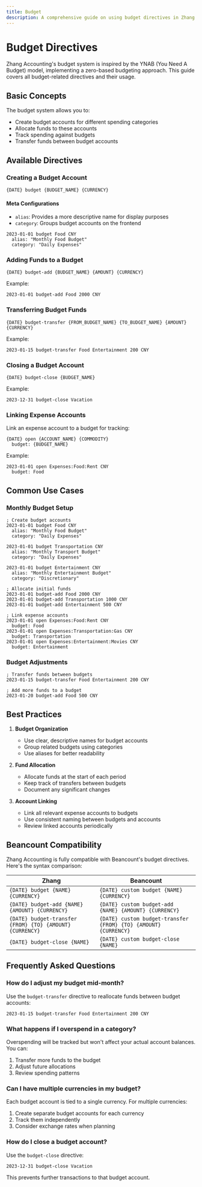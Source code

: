 ```yaml
---
title: Budget
description: A comprehensive guide on using budget directives in Zhang Accounting.
---
```


# Budget Directives

Zhang Accounting's budget system is inspired by the YNAB (You Need A Budget) model, implementing a zero-based budgeting approach. This guide covers all budget-related directives and their usage.

## Basic Concepts

The budget system allows you to:
- Create budget accounts for different spending categories
- Allocate funds to these accounts
- Track spending against budgets
- Transfer funds between budget accounts

## Available Directives

### Creating a Budget Account

```zhang
{DATE} budget {BUDGET_NAME} {CURRENCY}
```

#### Meta Configurations

- `alias`: Provides a more descriptive name for display purposes
- `category`: Groups budget accounts on the frontend

```zhang
2023-01-01 budget Food CNY
  alias: "Monthly Food Budget"
  category: "Daily Expenses"
```

### Adding Funds to a Budget

```zhang
{DATE} budget-add {BUDGET_NAME} {AMOUNT} {CURRENCY}
```

Example:
```zhang
2023-01-01 budget-add Food 2000 CNY
```

### Transferring Budget Funds

```zhang
{DATE} budget-transfer {FROM_BUDGET_NAME} {TO_BUDGET_NAME} {AMOUNT} {CURRENCY}
```

Example:
```zhang
2023-01-15 budget-transfer Food Entertainment 200 CNY
```

### Closing a Budget Account

```zhang
{DATE} budget-close {BUDGET_NAME}
```

Example:
```zhang
2023-12-31 budget-close Vacation
```

### Linking Expense Accounts

Link an expense account to a budget for tracking:

```zhang
{DATE} open {ACCOUNT_NAME} {COMMODITY}
  budget: {BUDGET_NAME}
```

Example:
```zhang
2023-01-01 open Expenses:Food:Rent CNY
  budget: Food
```

## Common Use Cases

### Monthly Budget Setup

```zhang
; Create budget accounts
2023-01-01 budget Food CNY
  alias: "Monthly Food Budget"
  category: "Daily Expenses"

2023-01-01 budget Transportation CNY
  alias: "Monthly Transport Budget"
  category: "Daily Expenses"

2023-01-01 budget Entertainment CNY
  alias: "Monthly Entertainment Budget"
  category: "Discretionary"

; Allocate initial funds
2023-01-01 budget-add Food 2000 CNY
2023-01-01 budget-add Transportation 1000 CNY
2023-01-01 budget-add Entertainment 500 CNY

; Link expense accounts
2023-01-01 open Expenses:Food:Rent CNY
  budget: Food
2023-01-01 open Expenses:Transportation:Gas CNY
  budget: Transportation
2023-01-01 open Expenses:Entertainment:Movies CNY
  budget: Entertainment
```

### Budget Adjustments

```zhang
; Transfer funds between budgets
2023-01-15 budget-transfer Food Entertainment 200 CNY

; Add more funds to a budget
2023-01-20 budget-add Food 500 CNY
```

## Best Practices

1. **Budget Organization**
   - Use clear, descriptive names for budget accounts
   - Group related budgets using categories
   - Use aliases for better readability

2. **Fund Allocation**
   - Allocate funds at the start of each period
   - Keep track of transfers between budgets
   - Document any significant changes

3. **Account Linking**
   - Link all relevant expense accounts to budgets
   - Use consistent naming between budgets and accounts
   - Review linked accounts periodically

## Beancount Compatibility

Zhang Accounting is fully compatible with Beancount's budget directives. Here's the syntax comparison:

| Zhang | Beancount |
|-------|-----------|
| `{DATE} budget {NAME} {CURRENCY}` | `{DATE} custom budget {NAME} {CURRENCY}` |
| `{DATE} budget-add {NAME} {AMOUNT} {CURRENCY}` | `{DATE} custom budget-add {NAME} {AMOUNT} {CURRENCY}` |
| `{DATE} budget-transfer {FROM} {TO} {AMOUNT} {CURRENCY}` | `{DATE} custom budget-transfer {FROM} {TO} {AMOUNT} {CURRENCY}` |
| `{DATE} budget-close {NAME}` | `{DATE} custom budget-close {NAME}` |

## Frequently Asked Questions

### How do I adjust my budget mid-month?

Use the `budget-transfer` directive to reallocate funds between budget accounts:

```zhang
2023-01-15 budget-transfer Food Entertainment 200 CNY
```

### What happens if I overspend in a category?

Overspending will be tracked but won't affect your actual account balances. You can:
1. Transfer more funds to the budget
2. Adjust future allocations
3. Review spending patterns

### Can I have multiple currencies in my budget?

Each budget account is tied to a single currency. For multiple currencies:
1. Create separate budget accounts for each currency
2. Track them independently
3. Consider exchange rates when planning

### How do I close a budget account?

Use the `budget-close` directive:

```zhang
2023-12-31 budget-close Vacation
```

This prevents further transactions to that budget account.
